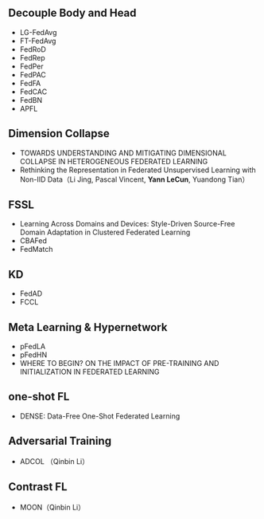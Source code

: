 ## Decouple Body and Head

- LG-FedAvg
- FT-FedAvg
- FedRoD
- FedRep
- FedPer
- FedPAC
- FedFA
- FedCAC
- FedBN
- APFL

## Dimension Collapse

- TOWARDS UNDERSTANDING AND MITIGATING DIMENSIONAL COLLAPSE IN HETEROGENEOUS FEDERATED LEARNING
- Rethinking the Representation in Federated Unsupervised Learning with Non-IID Data（Li Jing, Pascal Vincent, **Yann LeCun**, Yuandong Tian）

## FSSL

- Learning Across Domains and Devices: Style-Driven Source-Free Domain Adaptation in Clustered Federated Learning
- CBAFed
- FedMatch

## KD

- FedAD
- FCCL

## Meta Learning & Hypernetwork

- pFedLA
- pFedHN
- WHERE TO BEGIN? ON THE IMPACT OF PRE-TRAINING AND INITIALIZATION IN FEDERATED LEARNING

## one-shot FL

- DENSE: Data-Free One-Shot Federated Learning

## Adversarial Training

- ADCOL （Qinbin Li）

## Contrast FL

- MOON（Qinbin Li）
